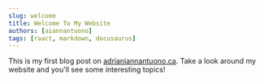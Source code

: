```yaml
---
slug: welcome
title: Welcome To My Website
authors: [aiannantuono]
tags: [raact, markdown, docusaurus]
---
```


This is my first blog post on [adrianiannantuono.ca](https://adrianiannantuono.ca/). Take a look around my website and you'll see some interesting topics!